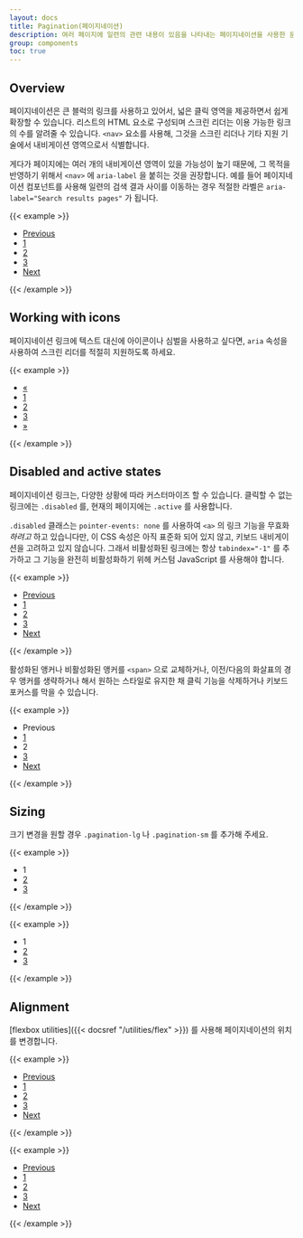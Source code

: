 ```yaml
---
layout: docs
title: Pagination(페이지네이션)
description: 여러 페이지에 일련의 관련 내용이 있음을 나타내는 페이지네이션을 사용한 문서와 예제입니다.
group: components
toc: true
---
```


## Overview

페이지네이션은 큰 블럭의 링크를 사용하고 있어서, 넓은 클릭 영역을 제공하면서 쉽게 확장할 수 있습니다. 리스트의 HTML 요소로 구성되며 스크린 리더는 이용 가능한 링크의 수를 알려줄 수 있습니다. `<nav>` 요소를 사용해, 그것을 스크린 리더나 기타 지원 기술에서 내비게이션 영역으로서 식별합니다.

게다가 페이지에는 여러 개의 내비게이션 영역이 있을 가능성이 높기 때문에, 그 목적을 반영하기 위해서 `<nav>` 에 `aria-label` 을 붙히는 것을  권장합니다. 예를 들어 페이지네이션 컴포넌트를 사용해 일련의 검색 결과 사이를 이동하는 경우 적절한 라벨은 `aria-label="Search results pages"` 가 됩니다.

{{< example >}}
<nav aria-label="Page navigation example">
  <ul class="pagination">
    <li class="page-item"><a class="page-link" href="#">Previous</a></li>
    <li class="page-item"><a class="page-link" href="#">1</a></li>
    <li class="page-item"><a class="page-link" href="#">2</a></li>
    <li class="page-item"><a class="page-link" href="#">3</a></li>
    <li class="page-item"><a class="page-link" href="#">Next</a></li>
  </ul>
</nav>
{{< /example >}}

## Working with icons

페이지네이션 링크에 텍스트 대신에 아이콘이나 심벌을 사용하고 싶다면, `aria` 속성을 사용하여 스크린 리더를 적절히 지원하도록 하세요.

{{< example >}}
<nav aria-label="Page navigation example">
  <ul class="pagination">
    <li class="page-item">
      <a class="page-link" href="#" aria-label="Previous">
        <span aria-hidden="true">&laquo;</span>
      </a>
    </li>
    <li class="page-item"><a class="page-link" href="#">1</a></li>
    <li class="page-item"><a class="page-link" href="#">2</a></li>
    <li class="page-item"><a class="page-link" href="#">3</a></li>
    <li class="page-item">
      <a class="page-link" href="#" aria-label="Next">
        <span aria-hidden="true">&raquo;</span>
      </a>
    </li>
  </ul>
</nav>
{{< /example >}}

## Disabled and active states

페이지네이션 링크는, 다양한 상황에 따라 커스터마이즈 할 수 있습니다. 클릭할 수 없는 링크에는 `.disabled` 를, 현재의 페이지에는 `.active` 를 사용합니다.

`.disabled` 클래스는 `pointer-events: none` 를 사용하여 `<a>` 의 링크 기능을 무효화 _하려고_ 하고 있습니다만, 이 CSS 속성은 아직 표준화 되어 있지 않고, 키보드 내비게이션을 고려하고 있지 않습니다. 그래서 비활성화된 링크에는 항상 `tabindex="-1"` 를 추가하고 그 기능을 완전히 비활성화하기 위헤 커스텀 JavaScript 를 사용해야 합니다.

{{< example >}}
<nav aria-label="...">
  <ul class="pagination">
    <li class="page-item disabled">
      <a class="page-link" href="#" tabindex="-1" aria-disabled="true">Previous</a>
    </li>
    <li class="page-item"><a class="page-link" href="#">1</a></li>
    <li class="page-item active" aria-current="page">
      <a class="page-link" href="#">2</a>
    </li>
    <li class="page-item"><a class="page-link" href="#">3</a></li>
    <li class="page-item">
      <a class="page-link" href="#">Next</a>
    </li>
  </ul>
</nav>
{{< /example >}}

활성화된 앵커나 비활성화된 앵커를 `<span>` 으로 교체하거나, 이전/다음의 화살표의 경우 앵커를 생략하거나 해서 원하는 스타일로 유지한 채 클릭 기능을 삭제하거나 키보드 포커스를 막을 수 있습니다.

{{< example >}}
<nav aria-label="...">
  <ul class="pagination">
    <li class="page-item disabled">
      <span class="page-link">Previous</span>
    </li>
    <li class="page-item"><a class="page-link" href="#">1</a></li>
    <li class="page-item active" aria-current="page">
      <span class="page-link">2</span>
    </li>
    <li class="page-item"><a class="page-link" href="#">3</a></li>
    <li class="page-item">
      <a class="page-link" href="#">Next</a>
    </li>
  </ul>
</nav>
{{< /example >}}

## Sizing

크기 변경을 원할 경우 `.pagination-lg` 나 `.pagination-sm` 를 추가해 주세요.

{{< example >}}
<nav aria-label="...">
  <ul class="pagination pagination-lg">
    <li class="page-item active" aria-current="page">
      <span class="page-link">1</span>
    </li>
    <li class="page-item"><a class="page-link" href="#">2</a></li>
    <li class="page-item"><a class="page-link" href="#">3</a></li>
  </ul>
</nav>
{{< /example >}}

{{< example >}}
<nav aria-label="...">
  <ul class="pagination pagination-sm">
    <li class="page-item active" aria-current="page">
      <span class="page-link">1</span>
    </li>
    <li class="page-item"><a class="page-link" href="#">2</a></li>
    <li class="page-item"><a class="page-link" href="#">3</a></li>
  </ul>
</nav>
{{< /example >}}

## Alignment

[flexbox utilities]({{< docsref "/utilities/flex" >}}) 를 사용해 페이지네이션의 위치를 변경합니다.

{{< example >}}
<nav aria-label="Page navigation example">
  <ul class="pagination justify-content-center">
    <li class="page-item disabled">
      <a class="page-link" href="#" tabindex="-1" aria-disabled="true">Previous</a>
    </li>
    <li class="page-item"><a class="page-link" href="#">1</a></li>
    <li class="page-item"><a class="page-link" href="#">2</a></li>
    <li class="page-item"><a class="page-link" href="#">3</a></li>
    <li class="page-item">
      <a class="page-link" href="#">Next</a>
    </li>
  </ul>
</nav>
{{< /example >}}

{{< example >}}
<nav aria-label="Page navigation example">
  <ul class="pagination justify-content-end">
    <li class="page-item disabled">
      <a class="page-link" href="#" tabindex="-1" aria-disabled="true">Previous</a>
    </li>
    <li class="page-item"><a class="page-link" href="#">1</a></li>
    <li class="page-item"><a class="page-link" href="#">2</a></li>
    <li class="page-item"><a class="page-link" href="#">3</a></li>
    <li class="page-item">
      <a class="page-link" href="#">Next</a>
    </li>
  </ul>
</nav>
{{< /example >}}

